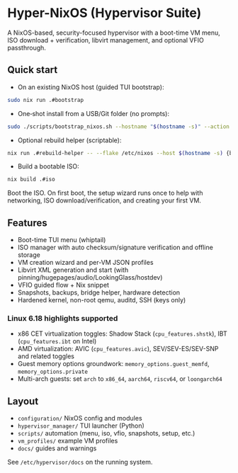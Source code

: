 # Hyper-NixOS (Hypervisor Suite)

A NixOS-based, security-focused hypervisor with a boot-time VM menu, ISO download + verification, libvirt management, and optional VFIO passthrough.

## Quick start

- On an existing NixOS host (guided TUI bootstrap):
```bash
sudo nix run .#bootstrap
```

- One‑shot install from a USB/Git folder (no prompts):
```bash
sudo ./scripts/bootstrap_nixos.sh --hostname "$(hostname -s)" --action switch --source "$(pwd)"
```

- Optional rebuild helper (scriptable):
```bash
nix run .#rebuild-helper -- --flake /etc/nixos --host $(hostname -s) {build|test|switch}
```

- Build a bootable ISO:
```bash
nix build .#iso
```
Boot the ISO. On first boot, the setup wizard runs once to help with networking, ISO download/verification, and creating your first VM.

## Features
- Boot-time TUI menu (whiptail)
- ISO manager with auto checksum/signature verification and offline storage
- VM creation wizard and per-VM JSON profiles
- Libvirt XML generation and start (with pinning/hugepages/audio/LookingGlass/hostdev)
- VFIO guided flow + Nix snippet
- Snapshots, backups, bridge helper, hardware detection
- Hardened kernel, non-root qemu, auditd, SSH (keys only)

### Linux 6.18 highlights supported
- x86 CET virtualization toggles: Shadow Stack (`cpu_features.shstk`), IBT (`cpu_features.ibt` on Intel)
- AMD virtualization: AVIC (`cpu_features.avic`), SEV/SEV-ES/SEV-SNP and related toggles
- Guest memory options groundwork: `memory_options.guest_memfd`, `memory_options.private`
- Multi-arch guests: set `arch` to `x86_64`, `aarch64`, `riscv64`, or `loongarch64`

## Layout
- `configuration/` NixOS config and modules
- `hypervisor_manager/` TUI launcher (Python)
- `scripts/` automation (menu, iso, vfio, snapshots, setup, etc.)
- `vm_profiles/` example VM profiles
- `docs/` guides and warnings

See `/etc/hypervisor/docs` on the running system.
